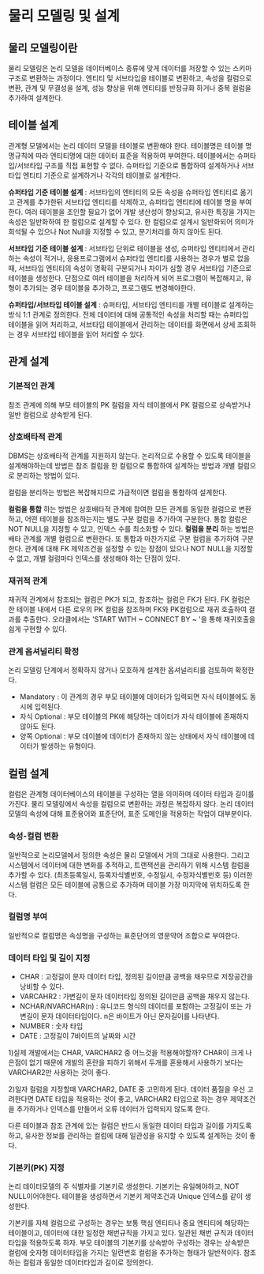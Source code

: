 # 물리 모델링 및 설계
## 물리 모델링이란
물리 모델링은 논리 모델을 데이터베이스 종류에 맞게 데이터를 저장할 수 있는 스키마 구조로 변환하는 과정이다. 엔티티 및 서브타입을 테이블로 변환하고, 속성을 컬럼으로 변환, 관계 및 무결성을 설계, 성능 향상을 위해 엔티티를 반정규화 하거나 중복 컬럼을 추가하여 설계한다.

## 테이블 설계
관계형 모델에서는 논리 데이터 모델을 테이블로 변환해야 한다. 테이블명은 테이블 명명규칙에 따라 엔티티명에 대한 데이터 표준을 적용하여 부여한다. 테이블에서는 슈퍼타입/서브타입 구조를 직접 표현할 수 없다. 슈퍼타입 기준으로 통합하여 설계하거나 서브타입 엔티티 기준으로 설계하거나 각각의 테이블로 설계한다.

__슈퍼타입 기준 테이블 설계__ : 서브타입의 엔티티의 모든 속성을 슈퍼타입 엔티티로 옮기고 관계를 추가한뒤 서브타입 엔티티를 삭제하고, 슈퍼타입 엔티티에 테이블 명을 부여한다. 여러 테이블을 조인할 필요가 없어 개발 생산성이 향상되고, 유사한 특징을 가지는 속성은 일반화하여 한 컬럼으로 설계할 수 있다. 한 컬럼으로 설계시 일반화되어 의미가 희석될 수 있으나 Not Null을 지정할 수 있고, 분기처리를 하지 않아도 된다.

__서브타입 기준 테이블 설계__ : 서브타입 단위로 테이블을 생성, 슈퍼타입 엔티티에서 관리하는 속성이 적거나, 응용프로그램에서 슈퍼타입 엔티티를 사용하는 경우가 별로 없을 때, 서브타입 엔티티의 속성이 명확히 구분되거나 차이가 심할 경우 서브타입 기준으로 테이블을 생성한다. 단점으로 여러 테이블을 처리하게 되어 프로그램이 복잡해지고, 유형이 추가되는 경우 테이블을 추가하고, 프로그램도 변경해야한다.

__슈퍼타입/서브타입 테이블 설계__ : 슈퍼타입, 서브타입 엔티티를 개별 테이블로 설계하는 방식 1:1 관계로 정의한다. 전체 데이터에 대해 공통적인 속성을 처리할 때는 슈퍼타입 테이블을 읽어 처리하고, 서브타입 테이블에서 관리하는 데이터를 화면에서 상세 조회하는 경우 서브타입 테이블을 읽어 처리할 수 있다.

## 관계 설계
### 기본적인 관계
참조 관계에 의해 부모 테이블의 PK 컬럼을 자식 테이블에서 PK 컬럼으로 상속받거나 일반 컬럼으로 상속받게 된다.

### 상호배타적 관계
DBMS는 상호배타적 관계를 지원하지 않는다. 논리적으로 수용할 수 있도록 테이블을 설계해야하는데 방법은 참조 컬럼을 한 컬럼으로 통합하여 설계하는 방법과 개별 컬럼으로 분리하는 방법이 있다.

컬럼을 분리하는 방법은 복잡해지므로 가급적이면 컬럼을 통합하여 설계한다.

__컬럼을 통합__ 하는 방법은 상호배타적 관계에 참여한 모든 관계를 동일한 컬럼으로 변환하고, 어떤 테이블을 참조하는지는 별도 구분 컬럼을 추가하여 구분한다. 통합 컬럼은 NOT NULL을 지정할 수 있고, 인덱스 수를 최소화할 수 있다.  __컬럼을 분리__ 하는 방법은 배타 관계를 개별 컬럼으로 변환한다. 또 통합과 마찬가지로 구분 컬럼을 추가하여 구분한다. 관계에 대해 FK 제약조건을 설정할 수 있는 장점이 있으나 NOT NULL을 지정할 수 없고, 개별 컬럼마다 인덱스를 생성해야 하는 단점이 있다. 

### 재귀적 관계
재귀적 관계에서 참조되는 컬럼은 PK가 되고, 참조하는 컬럼은 FK가 된다. FK 컬럼은 한 테이블 내에서 다른 로우의 PK 컬럼을 참조하며 FK와 PK컬럼으로 재귀 호출하여 결과를 추출한다. 오라클에서는 'START WITH ~ CONNECT BY ~ '을 통해 재귀호출을 쉽게 구현할 수 있다.

### 관계 옵셔널리티 확정
논리 모델링 단계에서 정확하지 않거나 모호하게 설계한 옵셔널리티를 검토하여 확정한다.
* Mandatory : 이 관계의 경우 부모 테이블에 데이터가 입력되면 자식 테이블에도 동시에 입력된다.
* 자식 Optional : 부모 테이블의 PK에 해당하는 데이터가 자식 테이블에 존재하지 않아도 된다.
* 양쪽 Optional : 부모 데이블에 데이터가 존재하지 않는 상태에서 자식 테이블에 데이터가 발생하는 유형이다.

## 컬럼 설계
컬럼은 관계형 데이터베이스의 테이블을 구성하는 열을 의미하며 데이터 타입과 길이를 가진다. 물리 모델링에서 속성을 컬럼으로 변환하는 과정은 복잡하지 않다. 논리 데이터모델의 속성에 대해 표준용어와 표준단어, 표준 도메인을 적용하는 작업이 대부분이다. 

### 속성-컬럼 변환
일반적으로 논리모델에서 정의한 속성은 물리 모델에서 거의 그대로 사용한다. 그리고 시스템에서 데이터에 대한 변화를 추적하고, 트랜잭션을 관리하기 위해 시스템 컬럼을 추가할 수 있다. (최초등록일시, 등록자식별번호, 수정일시, 수정자식별번호 등) 이러한 시스템 컬럼은 모든 테이블에 공통으로 추가하며 테이블 가장 마지막에 위치하도록 한다.

### 컬럼명 부여
일반적으로 컬럼명은 속성명을 구성하는 표준단어의 영문약어 조합으로 부여한다. 

### 데이터 타입 및 길이 지정
* CHAR : 고정길이 문자 데이터 타입, 정의된 길이만큼 공백을 채우므로 저장공간을 낭비할 수 있다.
* VARCAHR2 : 가변길이 문자 데이터타입 정의된 길이만큼 공백을 채우지 않는다.
* NCHAR/NVARCHAR(n) : 유니코드 형식의 데이터를 포함하는 고정길이 또는 가변길이 문자 데이터타입이다. n은 바이트가 아닌 문자길이를 나타낸다.
* NUMBER : 숫자 타입
* DATE : 고정길이 7바이트의 날짜와 시간

1)실제 개발에서는 CHAR, VARCHAR2 중 어느것을 적용해야할까? CHAR이 크게 나은점이 없기 때문에 개발의 혼란을 피하기 위해서 두개를 혼용해서 사용하기 보다는 VARCHAR2만 사용하는 것이 좋다.

2)일자 컬럼을 지정할때 VARCHAR2, DATE 중 고민하게 된다. 데이터 품질을 우선 고려한다면 DATE 타입을 적용하는 것이 좋고, VARCHAR2 타입으로 하는 경우 제약조건을 추가하거나 인덱스를 만들어서 오류 데이터가 입력되지 않도록 한다.

다른 테이블과 참조 관계에 있는 컬럼은 반드시 동일한 데이터 타입과 길이를 가지도록 하고, 유사한 정보를 관리하는 컬럼에 대해 일관성을 유지할 수 있도록 설계하는 것이 좋다.

### 기본키(PK) 지정
논리 데이터모델의 주 식별자를 기본키로 생성한다. 기본키는 유일해야하고, NOT NULL이어야한다. 테이블을 생성하면서 기본키 제약조건과 Unique 인덱스를 같이 생성한다. 

기본키를 자체 컬럼으로 구성하는 경우는 보통 핵심 엔티티나 중요 엔티티에 해당하는 테이블이고, 데이터에 대한 일정한 채번규칙을 가지고 있다. 일관된 채번 규칙과 데이터 타입을 적용하도록 하자. 부모 테이블의 기본키를 상속받아 구성하는 경우는 상속받은 컬럼에 숫자형 데이터타입을 가지는 일련번호 컬럼을 추가하는 형태가 일반적이다. 참조하는 컬럼과 동일한 데이터타입과 길이로 정의한다.
